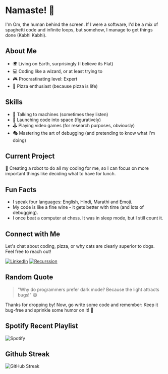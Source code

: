 
# Namaste! 🙏
I'm Om, the human behind the screen. If I were a software, I'd be a mix of spaghetti code and infinite loops, but somehow, I manage to get things done (Kabhi Kabhi).
 
## About Me

- 🌍 Living on Earth, surprisingly (I believe its Flat)
- 💻 Coding like a wizard, or at least trying to 
- 🎮 Procrastinating level: Expert
- 🍕 Pizza enthusiast (because pizza is life)

## Skills

- 💬 Talking to machines (sometimes they listen)
- 🚀 Launching code into space (figuratively)
- 🕹 Playing video games (for research purposes, obviously)
- 🎭 Mastering the art of debugging (and pretending to know what I'm doing)

## Current Project

🤖 Creating a robot to do all my coding for me, so I can focus on more important things like deciding what to have for lunch.

## Fun Facts

- I speak four languages: English, Hindi, Marathi and Emoji.
- My code is like a fine wine - it gets better with time (and lots of debugging).
- I once beat a computer at chess. It was in sleep mode, but I still count it.

## Connect with Me

Let's chat about coding, pizza, or why cats are clearly superior to dogs. Feel free to reach out!

[![LinkedIn](https://img.shields.io/badge/-LinkedIn-blue?style=flat&logo=linkedin)](https://www.linkedin.com/in/omsandeeppatil)
[![Recurssion](https://img.shields.io/badge/-Website-brightgreen?style=flat&logo=firefox)](https://github.com/omsandeepatil)

## Random Quote

> "Why do programmers prefer dark mode? Because the light attracts bugs!" 😄

Thanks for dropping by! Now, go write some code and remember: Keep it bug-free and sprinkle some humor on it! 🚀

## Spotify Recent Playlist

![Spotify](https://spotify-recently-played-readme.vercel.app/api?user=31uw53f5454epgmtenldpssnng4a&width=1000)

## Github Streak
![GitHub Streak](https://streak-stats.demolab.com?user=omsandeepatil&theme=merko&hide_border=true&date_format=j%20M%5B%20Y%5D&card_width=950)
 
